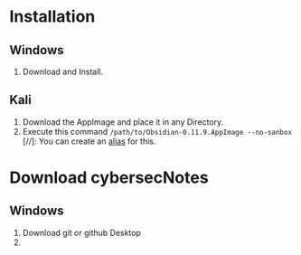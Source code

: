 # Installation
## Windows
1. Download and Install.

## Kali
1. Download the AppImage and place it in any Directory.
2. Execute this command `/path/to/Obsidian-0.11.9.AppImage --no-sanbox`
[//]: You can create an [alias](obsidian://open?vault=cybersecNotes&file=Cheat%20Sheet%2FAliases) for this. 

# Download cybersecNotes
## Windows

1. Download git or github Desktop
2. 